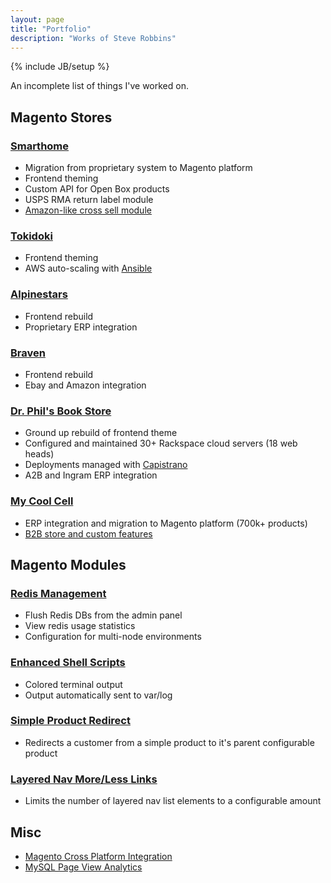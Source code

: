 ```yaml
---
layout: page
title: "Portfolio"
description: "Works of Steve Robbins"
---
```

{% include JB/setup %}

An incomplete list of things I've worked on.

## Magento Stores

### [Smarthome](http://www.smarthome.com/)

* Migration from proprietary system to Magento platform
* Frontend theming
* Custom API for Open Box products
* USPS RMA return label module
* [Amazon-like cross sell module](http://i.imgur.com/EQJVwQq.png)

### [Tokidoki](http://shop.tokidoki.it/)

* Frontend theming
* AWS auto-scaling with [Ansible](http://www.ansible.com/home)

### [Alpinestars](http://www.alpinestars.com/)

* Frontend rebuild
* Proprietary ERP integration

### [Braven](http://www.braven.com/)

* Frontend rebuild
* Ebay and Amazon integration

### [Dr. Phil's Book Store](http://www.thebooknook.com/)

* Ground up rebuild of frontend theme
* Configured and maintained 30+ Rackspace cloud servers (18 web heads)
* Deployments managed with [Capistrano](https://github.com/capistrano/capistrano)
* A2B and Ingram ERP integration

### [My Cool Cell](http://www.mycoolcell.com/)

* ERP integration and migration to Magento platform (700k+ products)
* [B2B store and custom features](http://www.mycoolcell.net/)

## Magento Modules

### [Redis Management](https://github.com/steverobbins/Magento-Redismanager)

* Flush Redis DBs from the admin panel
* View redis usage statistics
* Configuration for multi-node environments

### [Enhanced Shell Scripts](https://github.com/eyemaginesrobbins/Magento-Shell)

* Colored terminal output
* Output automatically sent to var/log

### [Simple Product Redirect](https://github.com/eyemaginesrobbins/Magento-SimpleRedirect)

* Redirects a customer from a simple product to it's parent configurable product

### [Layered Nav More/Less Links](https://github.com/eyemagine/Magento-LayeredNavLimit)

* Limits the number of layered nav list elements to a configurable amount

## Misc

* [Magento Cross Platform Integration](https://github.com/eyemagine/magento-integration)
* [MySQL Page View Analytics](https://gist.github.com/steverobbins/b5bc9c85f120b631ed27)
